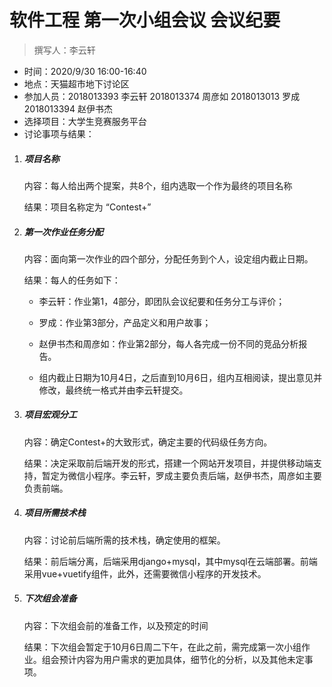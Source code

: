 # 软件工程 第一次小组会议 会议纪要

> 撰写人：李云轩

- 时间：2020/9/30 16:00-16:40
- 地点：天猫超市地下讨论区
- 参加人员：2018013393 李云轩 2018013374 周彦如 2018013013 罗成 2018013394 赵伊书杰 
- 选择项目：大学生竞赛服务平台
- 讨论事项与结果：

1. ##### 项目名称

   内容：每人给出两个提案，共8个，组内选取一个作为最终的项目名称

   结果：项目名称定为 “Contest+”

2. ##### 第一次作业任务分配

   内容：面向第一次作业的四个部分，分配任务到个人，设定组内截止日期。

   结果：每人的任务如下：

   - 李云轩：作业第1，4部分，即团队会议纪要和任务分工与评价；

   - 罗成：作业第3部分，产品定义和用户故事；

   - 赵伊书杰和周彦如：作业第2部分，每人各完成一份不同的竞品分析报告。

   - 组内截止日期为10月4日，之后直到10月6日，组内互相阅读，提出意见并修改，最终统一格式并由李云轩提交。

3. ##### 项目宏观分工

   内容：确定Contest+的大致形式，确定主要的代码级任务方向。

   结果：决定采取前后端开发的形式，搭建一个网站开发项目，并提供移动端支持，暂定为微信小程序。李云轩，罗成主要负责后端，赵伊书杰，周彦如主要负责前端。

4. ##### 项目所需技术栈

   内容：讨论前后端所需的技术栈，确定使用的框架。

   结果：前后端分离，后端采用django+mysql，其中mysql在云端部署。前端采用vue+vuetify组件，此外，还需要微信小程序的开发技术。

5. ##### 下次组会准备

   内容：下次组会前的准备工作，以及预定的时间

   结果：下次组会暂定于10月6日周二下午，在此之前，需完成第一次小组作业。组会预计内容为用户需求的更加具体，细节化的分析，以及其他未定事项。





